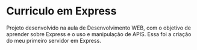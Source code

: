 # Curriculo em Express

Projeto desenvolvido na aula de Desenvolvimento WEB, com o objetivo de aprender sobre Express e o uso e manipulação de APIS.
Essa foi a criação do meu primeiro servidor em Express.

